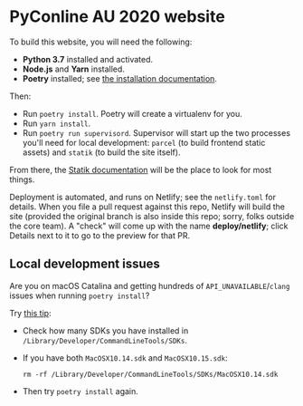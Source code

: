 # PyConline AU 2020 website

To build this website, you will need the following:

- **Python 3.7** installed and activated.
- **Node.js** and **Yarn** installed.
- **Poetry** installed; see [the installation documentation](https://python-poetry.org/docs/#installation).

Then:

- Run `poetry install`. Poetry will create a virtualenv for you.
- Run `yarn install`.
- Run `poetry run supervisord`. Supervisor will start up the two processes you'll need for local development: `parcel` (to build frontend static assets) and `statik` (to build the site itself).

From there, the [Statik documentation](https://github.com/thanethomson/statik/wiki) will be the place to look for most things.

Deployment is automated, and runs on Netlify; see the `netlify.toml` for details. When you file a pull request against this repo, Netlify will build the site (provided the original branch is also inside this repo; sorry, folks outside the core team). A "check" will come up with the name **deploy/netlify**; click Details next to it to go to the preview for that PR.

## Local development issues

Are you on macOS Catalina and getting hundreds of `API_UNAVAILABLE`/`clang` issues when running `poetry install`?

Try [this tip](https://github.com/gorakhargosh/watchdog/issues/628#issuecomment-581480649):
 
 * Check how many SDKs you have installed in `/Library/Developer/CommandLineTools/SDKs`. 
 * If you have both `MacOSX10.14.sdk` and `MacOSX10.15.sdk`:
 
    ```
    rm -rf /Library/Developer/CommandLineTools/SDKs/MacOSX10.14.sdk
    ```
    
 * Then try `poetry install` again.
